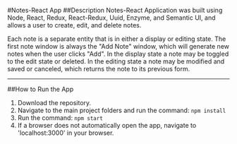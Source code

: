 #Notes-React App
##Description
Notes-React Application was built using Node, React, Redux, React-Redux, Uuid, Enzyme, and Semantic UI, and allows a user to create, edit, and delete notes.

Each note is a separate entity that is in either a display or editing state. The first note window is always the "Add Note" window, which will generate new notes when the user clicks "Add". In the display state a note may be toggled to the edit state or deleted. In the editing state a note may be modified and saved or canceled, which returns the note to its previous form.
***
##How to Run the App
1. Download the repository.
2. Navigate to the main project folders and run the command: `npm install`
3. Run the command: `npm start`
4. If a browser does not automatically open the app, navigate to 'localhost:3000' in your browser.
